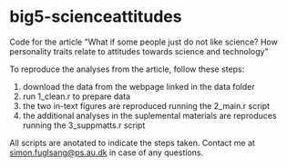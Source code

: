 # big5-scienceattitudes
Code for the article "What if some people just do not like science? How personality traits relate to attitudes towards science and technology"


To reproduce the analyses from the article, follow these steps:
1) download the data from the webpage linked in the data folder
2) run 1_clean.r to prepare data
3) the two in-text figures are reproduced running the 2_main.r script
4) the additional analyses in the suplemental materials are reproduces running the 3_suppmatts.r script

All scripts are anotated to indicate the steps taken. Contact me at simon.fuglsang@ps.au.dk in case of any questions.
